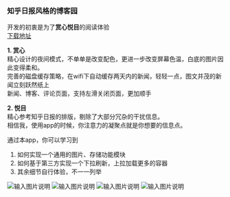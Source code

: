 ### **知乎日报风格的博客园**  
开发的初衷是为了**赏心悦目**的阅读体验   
[下载地址](http://git.oschina.net/yso/CNBlogs/attach_files/download?i=15566&u=http%3A%2F%2Ffiles.git.oschina.net%2Fgroup1%2FM00%2F00%2F9D%2FfMqNk1XoBpOALFYJABepf-42zZk734.apk%3Ftoken%3D089b98334e6fe9526ad4ae6b2924efbf%26ts%3D1441269365)
 
**1. 赏心**  
精心设计的夜间模式，不单单是改变配色，更进一步改变屏幕色温，白底的图片因此变得柔和。  
完善的磁盘缓存策略，在wifi下自动缓存两天内的新闻，轻轻一点，图文并茂的新闻立刻跃然纸上    
新闻、博客、评论页面，支持左滑关闭页面，更加顺手

**2. 悦目**  
精心参考知乎日报的排版，剔除了大部分冗杂的干扰信息。  
相信我，使用app的时候，你注意力的凝聚点就是你想要的信息点。    

通过本app，你可以学习到  
1. 如何实现一个通用的图片、存储功能模块  
2. 如何基于第三方实现一个下拉刷新，上拉加载更多的容器  
3. 其余细节自行体验，不一一列举  

![输入图片说明](http://git.oschina.net/uploads/images/2015/0828/134016_060bd3be_331643.png "在这里输入图片标题")
![输入图片说明](http://git.oschina.net/uploads/images/2015/0828/134030_52e4c62a_331643.png "在这里输入图片标题")
![输入图片说明](http://git.oschina.net/uploads/images/2015/0828/134040_31d507a6_331643.png "在这里输入图片标题")
![输入图片说明](http://git.oschina.net/uploads/images/2015/0828/134510_6d09ceef_331643.png "在这里输入图片标题")  